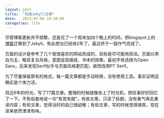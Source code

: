 ```yaml
---
layout: post
title:  "完成Jekyll迁移"
date:   2013-07-04 14:30:00
categories: life
---
```


尽管博客更新并不频繁，还是花了一个周末加四个晚上的时间，把blogspot上的[博客](http://magic003.blogspot.com)迁移到了Jekyll。有此想法已经快2年了，最近终于一鼓作气完成了。

页面的设计是参考了几个我很喜欢的网站而成的，目标是尽可能地简洁。页面以黑白为主，略具复古风格，意图呈现报纸、书本的效果。最初字体选择为Open Sans，后来发现Serif似乎与页面风格更匹配，故而改用PT Serif。

为了尽量保留原有的格式，每一篇文章都是手动转换，没有使用工具。事实证明这确实是个体力活。

将近6年的时光，写了77篇文章。整理的时候就像坐上了时光机，把往事好好回忆了一下。不免俗套地说一句“有苦有甜”。有些文章，只读了标题，没有勇气再去重读内容；有些文章，觉得当时的自己很幼稚；有些文章，写的时候觉得很屌，现在读来依然津津有味。
